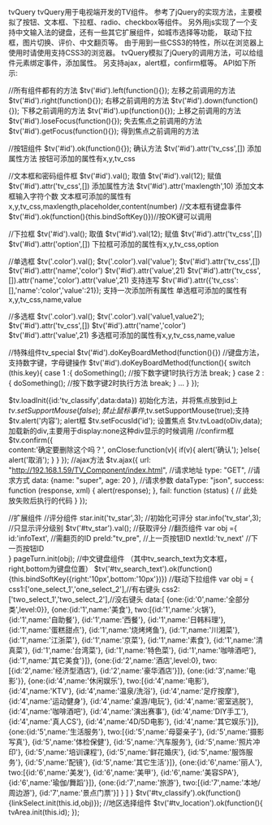 tvQuery
tvQuery用于电视端开发的TV组件。
参考了jQuery的实现方法，主要模拟了按钮、文本框、下拉框、radio、checkbox等组件。
另外用js实现了一个支持中文输入法的键盘，还有一些其它扩展组件，如城市选择等功能，
联动下拉框，图片切换、评价、中文翻页等。
由于用到一些CSS3的特性，所以在浏览器上使用时请使用支持CSS3的浏览器。
tvQuery模拟了jQuery的调用方法，可以给组件元素绑定事件，添加属性。
另支持ajax，alert框，confirm框等。
API如下所示:

//所有组件都有的方法
$tv('#id').left(function(){});  左移之前调用的方法
$tv('#id').right(function(){}); 右移之前调用的方法
$tv('#id').down(function(){});  下移之前调用的方法
$tv('#id').up(function(){});    上移之前调用的方法
$tv('#id').loseFocus(function(){});  失去焦点之前调用的方法
$tv('#id').getFocus(function(){});   得到焦点之前调用的方法

//按钮组件
$tv('#id').ok(function(){});   确认方法
$tv('#id').attr('tv_css',[])   添加属性方法
按钮可添加的属性有x,y,tv_css

//文本框和密码组件框
$tv('#id').val();    取值
$tv('#id').val(12);  赋值
$tv('#id').attr('tv_css',[])    添加属性方法
$tv('#id').attr('maxlength',10) 添加文本框输入字符个数
文本框可添加的属性有x,y,tv_css,maxlength,placeholder,content(number)
//文本框有键盘事件
$tv('#id').ok(function(){this.bindSoftKey()})//按OK键可以调用

//下拉框
$tv('#id').val();    取值
$tv('#id').val(12);  赋值
$tv('#id').attr('tv_css',[])
$tv('#id').attr('option',[])
下拉框可添加的属性有x,y,tv_css,option

//单选框
$tv('.color').val();
$tv('.color').val('value');
$tv('#id').attr('tv_css',[])
$tv('#id').attr('name','color')
$tv('#id').attr('value',21)
$tv('#id').attr('tv_css',[]).attr('name','color').attr('value',21) 支持连写
$tv('#id').attr({'tv_css':[],'name':'color','value':21}); 支持一次添加所有属性
单选框可添加的属性有x,y,tv_css,name,value

//多选框
$tv('.color').val();
$tv('.color').val('value1,value2');
$tv('#id').attr('tv_css',[])
$tv('#id').attr('name','color')
$tv('#id').attr('value',21)
多选框可添加的属性有x,y,tv_css,name,value

//特殊组件tv_special 
$tv('#id').doKeyBoardMethod(function(){}) //键盘方法，支持数字键，字母键操作
$tv('#id').doKeyBoardMethod(function(){
	switch (this.key){
		case 1 :{
			doSomething(); //按下数字键1时执行方法
			break;
		} 
		case 2 :{
			doSomething(); //按下数字键2时执行方法
			break;
		} 
		...
	}
});

$tv.loadInit({id:'tv_classify',data:data})   初始化方法，并将焦点放到id上
$tv.setSupportMouse(false);          		 禁止鼠标事件,$tv.setSupportMouse(true);支持
$tv.alert('内容');  					 		 alert框
$tv.setFocusId('id');                		 设置焦点
$tv.tvLoad(oDiv,data);                    		 加载新的div,主要用于display:none这种div显示的时候调用
//confirm框
$tv.confirm({		
	content:'确定要删除这个吗？',
	onClose:function(v){
		if(v){
			alert('确认');
		}else{
			alert('取消');
		}
	}
});
//ajax方法
$tv.ajax({
	url: "http://192.168.1.59/TV_Component/index.html",  //请求地址
	type: "GET",                       //请求方式
	data: {name: "super", age: 20 },   //请求参数
	dataType: "json",
	success: function (response, xml) {
		alert(response);
	},
	fail: function (status) {
		// 此处放失败后执行的代码
	}
});

//扩展组件
//评分组件
star.init('tv_star',3); //初始化可评分
star.info('tv_star',3); //只显示评分级别
$tv('#tv_star').val();  //获取评分
//翻页组件
var obj ={
	id:'infoText', //需翻页的ID
	preId:"tv_pre", //上一页按钮ID
	nextId:'tv_next' //下一页按钮ID	
}
pageTurn.init(obj);
//中文键盘组件 （其中tv_search_text为文本框，right,bottom为键盘位置）
$tv('#tv_search_text').ok(function(){this.bindSoftKey({right:'10px',bottom:'10px'})})
//联动下拉组件
var obj = {		
	css1:['one_select_1','one_select_2'],//有右键头
	css2:['two_select_1','two_select_2'],//没右键头	
	data:[
		{one:{id:'0',name:'全部分类',level:0}},
		{one:{id:'1',name:'美食'},
		 two:[{id:'1',name:'火锅'},
		 	  {id:'1',name:'自助餐'},
			  {id:'1',name:'西餐'},
			  {id:'1',name:'日韩料理'},
			  {id:'1',name:'蛋糕甜点'},
			  {id:'1',name:'烧烤烤鱼'},
			  {id:'1',name:'川湘菜'},
			  {id:'1',name:'江浙菜'},
			  {id:'1',name:'京菜'},
			  {id:'1',name:'素食'},
			  {id:'1',name:'清真菜'},
			  {id:'1',name:'台湾菜'},
			  {id:'1',name:'特色菜'},
			  {id:'1',name:'咖啡酒吧'},
			  {id:'1',name:'其它美食'}]},
		{one:{id:'2',name:'酒店',level:0},
		 two:[{id:'2',name:'经济型酒店'},
		 	  {id:'2',name:'豪华酒店'}]},
		{one:{id:'3',name:'电影'}},
		{one:{id:'4',name:'休闲娱乐'},
		 two:[{id:'4',name:'电影'},
			 {id:'4',name:'KTV'},
			 {id:'4',name:'温泉/洗浴'},
			 {id:'4',name:'足疗按摩'},
			 {id:'4',name:'运动健身'},
			 {id:'4',name:'桌游/电玩'},
			 {id:'4',name:'密室逃脱'},
			 {id:'4',name:'咖啡酒吧'},
			 {id:'4',name:'演出赛事'},
			 {id:'4',name:'DIY手工'},
			 {id:'4',name:'真人CS'},
			 {id:'4',name:'4D/5D电影'},
			 {id:'4',name:'其它娱乐'}]},
		{one:{id:'5',name:'生活服务'},
		 two:[{id:'5',name:'母婴亲子'},
			 {id:'5',name:'摄影写真'},
			 {id:'5',name:'体检保健'},
			 {id:'5',name:'汽车服务'},
			 {id:'5',name:'照片冲印'},
			 {id:'5',name:'培训课程'},
			 {id:'5',name:'鲜花婚庆'},
			 {id:'5',name:'服饰服务'},
			 {id:'5',name:'配镜'},
			 {id:'5',name:'其它生活'}]},
		{one:{id:'6',name:'丽人'},
		 two:[{id:'6',name:'美发'},
			 {id:'6',name:'美甲'},
			 {id:'6',name:'美容SPA'},
			 {id:'6',name:'瑜伽/舞蹈'}]},
		{one:{id:'7',name:'旅游'},
		 two:[{id:'7',name:'本地/周边游'},
		 	 {id:'7',name:'景点门票'}]
		}
	]
}
$tv('#tv_classify').ok(function(){linkSelect.init(this.id,obj)});
//地区选择组件
$tv('#tv_location').ok(function(){
	tvArea.init(this.id);
});



   
